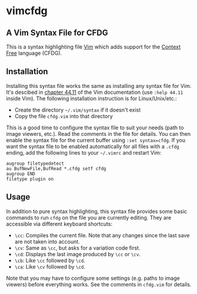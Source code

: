 vimcfdg
=======

A Vim Syntax File for CFDG
--------------------------
This is a syntax highlighting file [Vim](http://www.vim.org) which adds support for the [Context Free](http://www.contextfreeart.org) language (CFDG).


Installation
------------
Installing this syntax file works the same as installing any syntax file for Vim. It's descibed in [chapter 44.11](http://vimdoc.sourceforge.net/htmldoc/usr_44.html#44.11) of the Vim documentation (use `:help 44.11` inside Vim). The following installation instruction is for Linux/Unix/etc.:

* Create the directory `~/.vim/syntax` if it doesn't exist
* Copy the file `cfdg.vim` into that directory

This is a good time to configure the syntax file to suit your needs (path to image viewers, etc.). Read the comments in the file for details. You can then enable the syntax file for the current buffer using `:set syntax=cfdg`. If you want the syntax file to be enabled automatically for all files with a `.cfdg` ending, add the following lines to your `~/.vimrc` and restart Vim:

    augroup filetypedetect
    au BufNewFile,BufRead *.cfdg setf cfdg
    augroup END
    filetype plugin on


Usage
-----
In addition to pure syntax highlighting, this syntax file provides some basic commands to run `cfdg` on the file you are currently editing. They are accessible via different keyboard shortcuts:

* `\cc`: Compiles the current file. Note that any changes since the last save are not taken into account.
* `\cv`: Same as `\cc`, but asks for a variation code first.
* `\cd`: Displays the last image produced by `\cc` or `\cv`.
* `\cb`: Like `\cc` followed by `\cd`.
* `\ca`: Like `\cv` followed by `\cd`.

Note that you may have to configure some settings (e.g. paths to image viewers) before everything works. See the comments in `cfdg.vim` for details.

